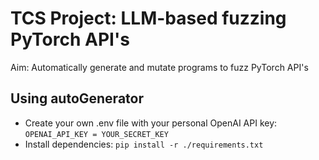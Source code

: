 # TCS Project: LLM-based fuzzing PyTorch API's

Aim: Automatically generate and mutate programs to fuzz PyTorch API's

## Using autoGenerator
- Create your own .env file with your personal OpenAI API key:
``` OPENAI_API_KEY = YOUR_SECRET_KEY ```
- Install dependencies:
``` pip install -r ./requirements.txt ``` 
